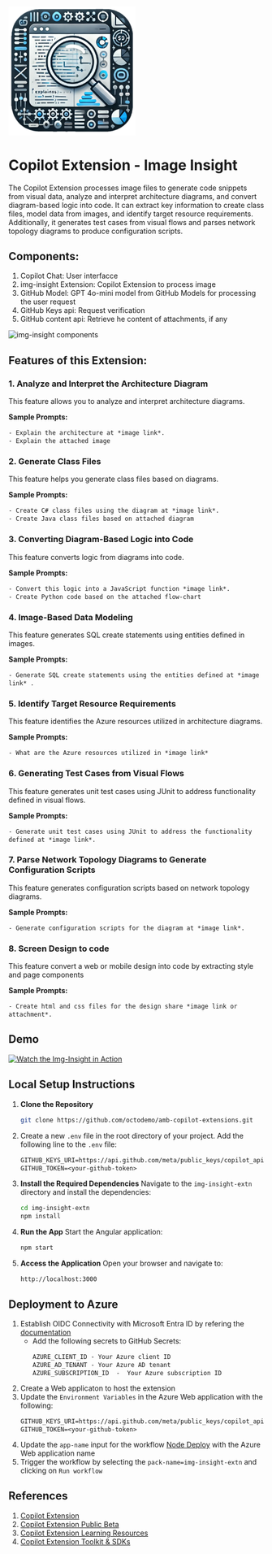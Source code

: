 
<img width="250" alt="img-insight-icon1" src="./img-insight-extn/img-insight-icon.png" />

# Copilot Extension - Image Insight

The Copilot Extension processes image files to generate code snippets from visual data, analyze and interpret architecture diagrams, and convert diagram-based logic into code. It can extract key information to create class files, model data from images, and identify target resource requirements. Additionally, it generates test cases from visual flows and parses network topology diagrams to produce configuration scripts.

## Components:

   1. Copilot Chat: User interfacce
   2. img-insight Extension: Copilot Extension to process image
   3. GitHub Model: GPT 4o-mini model from GitHub Models for processing the user request
   4. GitHub Keys api: Request verification
   5. GitHub content api: Retrieve he content of attachments, if any

![img-insight components](https://github.com/user-attachments/assets/89f6d2e5-d351-4e80-a716-8216b3151c30)


## Features of this Extension:

  ### 1. Analyze and Interpret the Architecture Diagram
   This feature allows you to analyze and interpret architecture diagrams.

  **Sample Prompts:**
  ```
  - Explain the architecture at *image link*.
  - Explain the attached image 
  ```
  
  ### 2. Generate Class Files
  This feature helps you generate class files based on diagrams.
  
  **Sample Prompts:**
  ```
  - Create C# class files using the diagram at *image link*.
  - Create Java class files based on attached diagram
  ```
  
  ### 3. Converting Diagram-Based Logic into Code
  This feature converts logic from diagrams into code.
  
  **Sample Prompts:**
  ```
  - Convert this logic into a JavaScript function *image link*.
  - Create Python code based on the attached flow-chart
  ```
  
  ### 4. Image-Based Data Modeling
  This feature generates SQL create statements using entities defined in images.
  
  **Sample Prompts:**
  ```
  - Generate SQL create statements using the entities defined at *image link* .
  ```
  
  ### 5. Identify Target Resource Requirements
  This feature identifies the Azure resources utilized in architecture diagrams.
  
  **Sample Prompts:**
  ```
  - What are the Azure resources utilized in *image link* 
  ```
  
  ### 6. Generating Test Cases from Visual Flows
  This feature generates unit test cases using JUnit to address functionality defined in visual flows.
  
  **Sample Prompts:**
  ```
  - Generate unit test cases using JUnit to address the functionality defined at *image link*.
  ```
  
  ### 7. Parse Network Topology Diagrams to Generate Configuration Scripts
  This feature generates configuration scripts based on network topology diagrams.
  
  **Sample Prompts:**
  ```
  - Generate configuration scripts for the diagram at *image link*.
  ```

 ### 8. Screen Design to code
  This feature convert a web or mobile design into code by extracting style and page components
  
  **Sample Prompts:**
  ```
  - Create html and css files for the design share *image link or attachment*.
  ```

## Demo


[![Watch the Img-Insight in Action](https://img.youtube.com/vi/JEJgF48sYxM/0.jpg)](https://youtu.be/JEJgF48sYxM)

## Local Setup Instructions

1. **Clone the Repository**
   ```bash
   git clone https://github.com/octodemo/amb-copilot-extensions.git
   
   ```
2. Create a new `.env` file in the root directory of your project.
   Add the following line to the `.env` file:

    ```properties
    GITHUB_KEYS_URI=https://api.github.com/meta/public_keys/copilot_api
    GITHUB_TOKEN=<your-github-token>
    ```

3. **Install the Required Dependencies**
   Navigate to the `img-insight-extn` directory and install the dependencies:
   ```bash
   cd img-insight-extn
   npm install
   ```

4. **Run the App**
   Start the Angular application:
   ```bash
   npm start
   ```

5. **Access the Application**
   Open your browser and navigate to:
   ```
   http://localhost:3000
   ```

## Deployment to Azure
1. Establish OIDC Connectivity with Microsoft Entra ID by refering the [documentation](https://docs.github.com/en/actions/security-for-github-actions/security-hardening-your-deployments/about-security-hardening-with-openid-connect#getting-started-with-oidc)
   - Add the following secrets to GitHub Secrets:
     ```properties
     AZURE_CLIENT_ID - Your Azure client ID
     AZURE_AD_TENANT - Your Azure AD tenant
     AZURE_SUBSCRIPTION_ID  -  Your Azure subscription ID
     ```
2. Create a Web applicaton to host the extension
3. Update the `Environment Variables` in the Azure Web application with the following:
   ```properties
   GITHUB_KEYS_URI=https://api.github.com/meta/public_keys/copilot_api
   GITHUB_TOKEN=<your-github-token>
   ``` 
4. Update the `app-name` input for the workflow [Node Deploy](.github/workflows/node-deploy.yml) with the Azure Web application name
5. Trigger the workflow by selecting the `pack-name=img-insight-extn` and clicking on `Run workflow`


## References
1. [Copilot Extension](https://github.com/features/copilot/extensions)
2. [Copilot Extension Public Beta](https://github.blog/news-insights/product-news/enhancing-the-github-copilot-ecosystem-with-copilot-extensions-now-in-public-beta/)
3. [Copilot Extension Learning Resources](https://resources.github.com/learn/pathways/copilot/extensions/essentials-of-github-copilot-extensions/)
4. [Copilot Extension Toolkit & SDKs](https://github.com/copilot-extensions)
